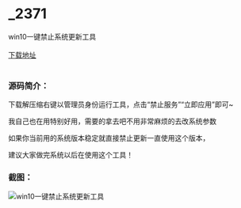 # _2371
win10一键禁止系统更新工具
<br/></br>
[下载地址](https://www.uuid2.com/2371.html "下载地址")
<br/></br>
<h3>源码简介：</h3>
<p>下载解压缩右键以管理员身份运行工具，点击“禁止服务”“立即应用”即可~<p>
<p>我自己也在用特别好用，需要的拿去吧不用非常麻烦的去改系统参数<p>
<p>如果你当前用的系统版本稳定就直接禁止更新一直使用这个版本，<p>
<p>建议大家做完系统以后在使用这个工具！<p>
<h3>截图：</h3>
<img src="https://www.uuid2.com/wp-content/uploads/img/202105/74d039a358.png" alt="win10一键禁止系统更新工具">

